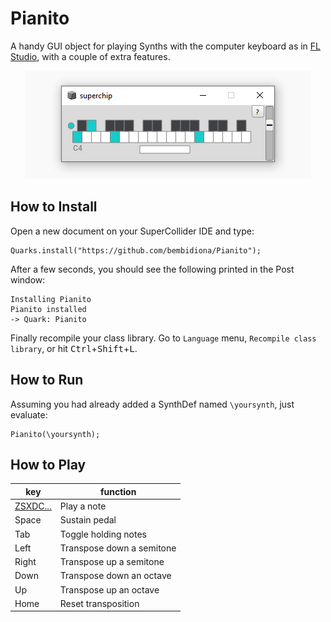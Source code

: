 # Pianito
A handy GUI object for playing Synths with the computer keyboard as in [FL Studio](https://raw.githubusercontent.com/bembidiona/Pianito/master/HelpSource/Images/layout.png), with a couple of extra features.

<p align="center">
  <img width="458" height="173" src="https://raw.githubusercontent.com/bembidiona/Pianito/master/HelpSource/Images/pianito.png">
</p>

## How to Install

Open a new document on your SuperCollider IDE and type:

```
Quarks.install("https://github.com/bembidiona/Pianito");
```

After a few seconds, you should see the following printed in the Post window:

```
Installing Pianito
Pianito installed
-> Quark: Pianito
```

Finally recompile your class library. Go to `Language` menu, `Recompile class
library`, or hit <kbd>Ctrl</kbd>+<kbd>Shift</kbd>+<kbd>L</kbd>.

## How to Run
Assuming you had already added a SynthDef named `\yoursynth`, just evaluate:
```
Pianito(\yoursynth);
```

## How to Play
| key      | function       |
| ---      | ---       |
| [ZSXDC...](https://raw.githubusercontent.com/bembidiona/Pianito/master/HelpSource/Images/layout.png)| Play a note |
| Space | Sustain pedal |
| Tab | Toggle holding notes |
| Left | Transpose down a semitone |
| Right | Transpose up a semitone |
| Down | Transpose down an octave |
| Up | Transpose up an octave |
| Home | Reset transposition |
